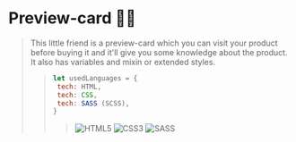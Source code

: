 # Preview-card 👨‍💻
>This little friend is a preview-card which you can visit your product before buying it and it'll give you some knowledge about the product.
>It also has variables and mixin or extended styles.
>>```javascript
>>let usedLanguages = {
>>  tech: HTML,
>>  tech: CSS,
>>  tech: SASS (SCSS),
>>}
>>```
>>>![HTML5](https://img.shields.io/badge/html5-%23E34F26.svg?style=for-the-badge&logo=html5&logoColor=white)
  ![CSS3](https://img.shields.io/badge/css3-%231572B6.svg?style=for-the-badge&logo=css3&logoColor=white)
  ![SASS](https://img.shields.io/badge/SASS-hotpink.svg?style=for-the-badge&logo=SASS&logoColor=white)
